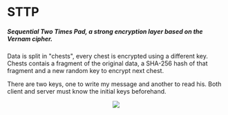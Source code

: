 # STTP
<h5>Sequential Two Times Pad, a strong encryption layer based on the Vernam cipher.</h5>
<p>Data is split in "chests", every chest is encrypted using a different key. Chests contais a fragment of the original data, a SHA-256 hash of that fragment and a new random key to encrypt next chest.</p>
<p>There are two keys, one to write my message and another to read his. Both client and server must know the initial keys beforehand.</p>
<p align="center">
  <img src="http://home-server.yudakan.com/http/imgs/sttpChest.png" />
</p>
